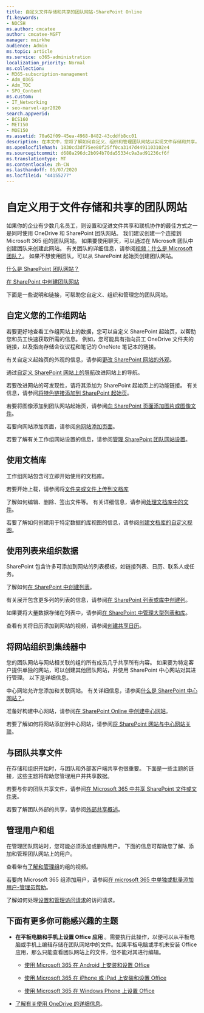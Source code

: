 ```yaml
---
title: 自定义文件存储和共享的团队网站-SharePoint Online
f1.keywords:
- NOCSH
ms.author: cmcatee
author: cmcatee-MSFT
manager: mnirkhe
audience: Admin
ms.topic: article
ms.service: o365-administration
localization_priority: Normal
ms.collection:
- M365-subscription-management
- Adm_O365
- Adm_TOC
- SPO_Content
ms.custom:
- IT_Networking
- seo-marvel-apr2020
search.appverid:
- BCS160
- MET150
- MOE150
ms.assetid: 70a62f09-45ea-4968-8482-43cddfb8cc01
description: 在本文中，您将了解如何自定义、组织和管理团队网站以实现文件存储和共享。
ms.openlocfilehash: 1830cd3df75ee80f25ff0ca3147d4491103102e4
ms.sourcegitcommit: d688a296dc2b094b70da55334c9a3ad91236cf6f
ms.translationtype: MT
ms.contentlocale: zh-CN
ms.lasthandoff: 05/07/2020
ms.locfileid: "44155277"
---
```

# <a name="customize-your-team-site-for-file-storage-and-sharing"></a>自定义用于文件存储和共享的团队网站

如果你的企业有少数几名员工，则设置和促进文件共享和联机协作的最佳方式之一是同时使用 OneDrive 和 SharePoint 团队网站。 我们建议创建一个连接到 Microsoft 365 组的团队网站。 如果要使用聊天，可以通过在 Microsoft 团队中创建团队来创建此网站。 有关团队的详细信息，请参阅[视频：什么是 Microsoft 团队？](https://support.office.com/article/b98d533f-118e-4bae-bf44-3df2470c2b12.aspx)。 如果不想使用团队，可以从 SharePoint 起始页创建团队网站。 
  
[什么是 SharePoint 团队网站？](https://support.office.com/article/75545757-36c3-46a7-beed-0aaa74f0401e.aspx)
  
[在 SharePoint 中创建团队网站](https://support.office.com/article/ef10c1e7-15f3-42a3-98aa-b5972711777d.aspx)
  
下面是一些说明和链接，可帮助您自定义、组织和管理您的团队网站。 
  
 
## <a name="customize-your-team-site"></a>自定义您的工作组网站

若要更好地查看工作组网站上的数据，您可以自定义 SharePoint 起始页，以帮助您和员工快速获取所需的信息。 例如，您可能具有指向员工 OneDrive 文件夹的链接，以及指向存储会议议程和笔记的 OneNote 笔记本的链接。
  
有关自定义起始页的外观的信息，请参阅[更改 SharePoint 网站的外观](https://support.office.com/article/06bbadc3-6b04-4a60-9d14-894f6a170818.aspx)。
  
通过[自定义 SharePoint 网站上的导航](https://support.office.com/article/3cd61ae7-a9ed-4e1e-bf6d-4655f0bf25ca.aspx)改进网站上的导航。
  
若要改进网站的可发现性，请将其添加为 SharePoint 起始页上的功能链接。 有关信息，请参阅[将特色链接添加到 SharePoint 起始页](/sharepoint/change-links-list-on-sharepoint-home-page)。
  
若要将图像添加到团队网站起始页，请参阅[向 SharePoint 页面添加图片或图像文件](https://support.microsoft.com/en-us/office/add-a-picture-or-image-file-to-a-sharepoint-page-4a9b0e98-c89a-4a41-8adb-b7750dccca16)。
  
若要向网站添加页面，请参阅[向网站添加页面](https://support.office.com/article/b3d46deb-27a6-4b1e-87b8-df851e503dec.aspx)。
  
若要了解有关工作组网站设置的信息，请参阅[管理 SharePoint 团队网站设置](https://support.office.com/article/8376034D-D0C7-446E-9178-6AB51C58DF42.aspx)。
  
## <a name="work-with-document-libraries"></a>使用文档库

工作组网站包含可立即开始使用的文档库。 

若要开始上载，请参阅将[文件夹或文件上传到文档库](https://support.office.com/article/eb18fcba-c953-4d45-8d90-8da66edeacdb)
   
了解如何编辑、删除、签出文件等。 有关详细信息，请参阅[处理文档库中的文件](https://support.office.com/article/a9d89171-1673-4892-9dd2-1ca52037dea2.aspx)。
  
若要了解如何创建用于特定数据的库视图的信息，请参阅[创建文档库的自定义视图](https://support.microsoft.com/en-us/office/create-a-custom-view-of-a-document-library-8f6b08e0-a9a0-4232-9b9b-b374a2ad3da7)。
  
## <a name="work-with-lists-to-organize-data"></a>使用列表来组织数据

SharePoint 包含许多可添加到网站的列表模板，如链接列表、日历、联系人或任务。 
  
了解如何[在 SharePoint 中创建列表](https://support.office.com/article/0D397414-D95F-41EB-ADDD-5E6EFF41B083.aspx#ID0EAAGAAA=Online)。
  
有关展开包含更多列的列表的信息，请参阅[在 SharePoint 列表或库中创建列](https://support.microsoft.com/en-us/office/create-a-column-in-a-sharepoint-list-or-library-2b0361ae-1bd3-41a3-8329-269e5f81cfa2)。
  
如果要将大量数据存储在列表中，请参阅[在 SharePoint 中管理大型列表和库](https://support.office.com/article/B8588DAE-9387-48C2-9248-C24122F07C59.aspx)。
  
查看有关将日历添加到网站的视频，请参阅[创建共享日历](https://support.office.com/article/61B96006-70E2-4535-A34F-EE4FC772F798.aspx)。

## <a name="organize-sites-into-hubs"></a>将网站组织到集线器中

您的团队网站与网站相关联的组的所有成员几乎共享所有内容。 如果要为特定客户提供单独的网站，可以创建其他团队网站，并使用 SharePoint 中心网站对其进行管理。 以下是详细信息。 
  
中心网站允许您添加和关联网站。 有关详细信息，请参阅[什么是 SharePoint 中心网站？](https://support.office.com/article/fe26ae84-14b7-45b6-a6d1-948b3966427f.aspx)。
  
准备好构建中心网站，请参阅[在 SharePoint Online 中创建中心网站](/sharepoint/create-hub-site)。
  
若要了解如何将网站添加到中心网站，请参阅[将 SharePoint 网站与中心网站关联](https://support.office.com/article/ae0009fd-af04-4d3d-917d-88edb43efc05.aspx)。
  
## <a name="sharing-files-with-the-team"></a>与团队共享文件

在存储和组织开始时，与团队和外部客户端共享也很重要。 下面是一些主题的链接，这些主题将帮助您管理用户并共享数据。 
  
若要与你的团队共享文件，请参阅[在 Microsoft 365 中共享 SharePoint 文件或文件夹](https://support.office.com/article/1fe37332-0f9a-4719-970e-d2578da4941c.aspx)。
  
若要了解团队外部的共享，请参阅[外部共享概述](/sharepoint/external-sharing-overview)。
  
## <a name="managing-users-and-groups"></a>管理用户和组

在管理团队网站时，您可能必须添加或删除用户。 下面的信息可帮助您了解、添加和管理团队网站上的用户。 
  
查看带有[了解和管理组](https://support.office.com/article/9c1037b7-de0b-41cd-b8f0-79a95aac854d.aspx)的组的视频。 
  
若要向 Microsoft 365 组添加用户，请参阅[在 microsoft 365 中单独或批量添加用户-管理员帮助](../add-users/add-users.md)。
  
了解如何处理[设置和管理访问请求](https://support.office.com/article/94B26E0B-2822-49D4-929A-8455698654B3.aspx)的访问请求。
  
## <a name="here-are-more-topics-you-might-be-interested-in"></a>下面有更多你可能感兴趣的主题

- **在平板电脑和手机上设置 Office 应用** 。需要执行此操作，以便可以从平板电脑或手机上编辑存储在团队网站中的文件。如果平板电脑或手机未安装 Office 应用，那么只能查看团队网站上的文件，但不能对其进行编辑。 
    
  - [使用 Microsoft 365 在 Android 上安装和设置 Office](https://support.office.com/article/cafe9d6f-8b0c-4b03-b20a-12438a82a22d.aspx)
    
  - [使用 Microsoft 365 在 iPhone 或 iPad 上安装和设置 Office](https://support.office.com/article/9df6d10c-7281-4671-8666-6ca8e339b628.aspx)
    
  - [使用 Microsoft 365 在 Windows Phone 上设置 Office](https://support.office.com/article/2b7c1b51-a717-45d6-90c9-ee1c1c5ee0b7.aspx)
    
- [了解有关使用 OneDrive 的详细信息](https://go.microsoft.com/fwlink/?LinkID=511458)。
    


